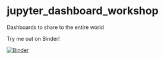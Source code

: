 # jupyter_dashboard_workshop
Dashboards to share to the entire world

Try me out on Binder!

[![Binder](https://mybinder.org/badge.svg)](https://mybinder.org/v2/gh/annefou/jupyter_dashboard_workshop/master)
